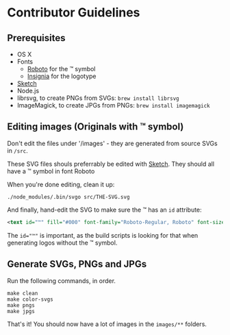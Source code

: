 # Contributor Guidelines

## Prerequisites

* OS X
* Fonts
  * [Roboto](https://fonts.google.com/specimen/Roboto) for the ™ symbol
  * [Insignia](https://drive.google.com/drive/u/1/folders/0Bz4oWc7BivPTZVNUMjByWVRpbDQ) for the logotype
* [Sketch](https://www.sketchapp.com/)
* Node.js
* librsvg, to create PNGs from SVGs: `brew install librsvg`
* ImageMagick, to create JPGs from PNGs: `brew install imagemagick`

## Editing images (Originals with ™ symbol)

Don't edit the files under '/images' - they are generated from source SVGs in
`/src`.

These SVG files shouls preferrably be edited with [Sketch](https://www.sketchapp.com/).
They should all have a ™ symbol in font Roboto

When you're done editing, clean it up:

    ./node_modules/.bin/svgo src/THE-SVG.svg

And finally, hand-edit the SVG to make sure the ™ has an `id` attribute:

```xml
<text id="™" fill="#000" font-family="Roboto-Regular, Roboto" font-size="NN"><tspan x="..." y="...">™</tspan></text>
```

The `id="™"` is important, as the build scripts is looking for that when generating logos
without the ™ symbol.

## Generate SVGs, PNGs and JPGs

Run the following commands, in order.

    make clean
    make color-svgs
    make pngs
    make jpgs

That's it! You should now have a lot of images in the `images/**` folders.
